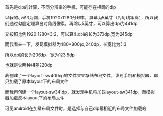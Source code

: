 首先是dip的计算，不同分辨率的手机，可能存在相同的dip

以我的小米3为例，手机1920x1280分辨率，屏幕为5英寸（对角线距离），所以我们通过勾股定理算出对角线像素，再除以5英寸，可以算出dpi为441dp

又按照比例1920:1280=3:2，可以算出dpi的长为370dp,宽为245dp


而我看来一下，发现模拟器为480*800px,240dp，长宽比为5:3

所以dpi的长为206dp，宽为123.5dp

也就是说两种相差220dp

我创建了一个layout-sw400dp的文件夹来存储布局文件，发现手机和模拟器，都只加载了原本layout下的布局文件

而我再创建一个layout-sw341dp，就发现手机将加载layout-sw341dp，而模拟器加载原本layout下的布局文件


可见android在加载布局文件时，是选择与自己dip最相近的布局文件加载的
